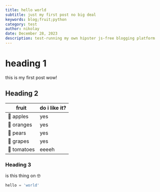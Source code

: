 ```yaml
---
title: hello world
subtitle: just my first post no big deal
keywords: blog;fruit;python
category: test
author: nikolay
date: December 28, 2023
description: test-running my own hipster js-free blogging platform
---
```


# heading 1

this is my first post wow!

## Heading 2

|fruit|do  i like it?|
|-|-|
|🍎 apples|yes|
|🍊 oranges|yes|
|🍐 pears|yes|
|🍇 grapes|yes|
|🍅 tomatoes|eeeeh|

### Heading 3

is this thing on 🤓 

```python
hello = 'world'
```
